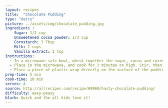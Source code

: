 ```yaml
---
layout: recipes
title:  "Chocolate Pudding"
type: "dairy"
picture: ../assets/img/chocolate_pudding.jpg
ingredients :
    Sugar: 1/2 cup
    Unsweetened cocoa powder: 1/3 cup
    Cornstarch: 3 Tbsp
    Milk: 2 cups
    Vanilla extract: 2 tsp
instructions:
  - In a microwave-safe bowl, whisk together the sugar, cocoa and cornstarch. Whisk in milk a little at a time so the mixture does not have any dry lumps.
  - Place in the microwave, and cook for 3 minutes on high. Stir, then cook at 1 minute intervals, stirring between cooking times for 2 to 4 minutes, or until shiny and thick. Stir in vanilla.
  - Place a piece of plastic wrap directly on the surface of the pudding to prevent a skin from forming, and chill in the refrigerator. Serve cold.
prep-time: 5 min
cook-time: 10 min
serves: 4
source: http://allrecipes.com/recipe/69960/hasty-chocolate-pudding/
difficulty: easy-peasy
blurb: Quick and the all kids love it!
---
```

